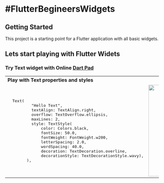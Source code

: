 # #FlutterBegineersWidgets

## Getting Started

This project is a starting point for a Flutter application with all basic widgets.

## Lets start playing with Flutter Widets 

### Try Text widget with Online [Dart Pad](https://dartpad.dev/2f15024a612804c1875a3da85d054cba)
<table>
  <tr><td> <b>Play with Text properties and styles</b> </td></tr>
  <tr>
<td>
  <pre> 
  Text(
          "Hello Text",
          textAlign: TextAlign.right,
          overflow: TextOverflow.ellipsis,
          maxLines: 2,
          style: TextStyle(
              color: Colors.black,
              fontSize: 50.0,
              fontWeight: FontWeight.w200,
              letterSpacing: 2.0,
              wordSpacing: 40.0,
              decoration: TextDecoration.overline,
              decorationStyle: TextDecorationStyle.wavy),
        ), 
        </pre>
</td>
<td>
  <img src = "https://flutterbegineerswidgets.s3-us-west-2.amazonaws.com/text/Screenshot+2020-10-24+at+8.54.21+PM.pngs" width = 300>
</td>
    <td>
  <img src = "https://flutterbegineerswidgets.s3-us-west-2.amazonaws.com/text/Screenshot+2020-10-24+at+8.54.21+PM.pngs" width = 300>
</td>
        <td>
  <img src = "https://flutterbegineerswidgets.s3-us-west-2.amazonaws.com/text/Screenshot+2020-10-24+at+8.54.21+PM.pngs" width = 300>
</td>
</tr>
  </table>
